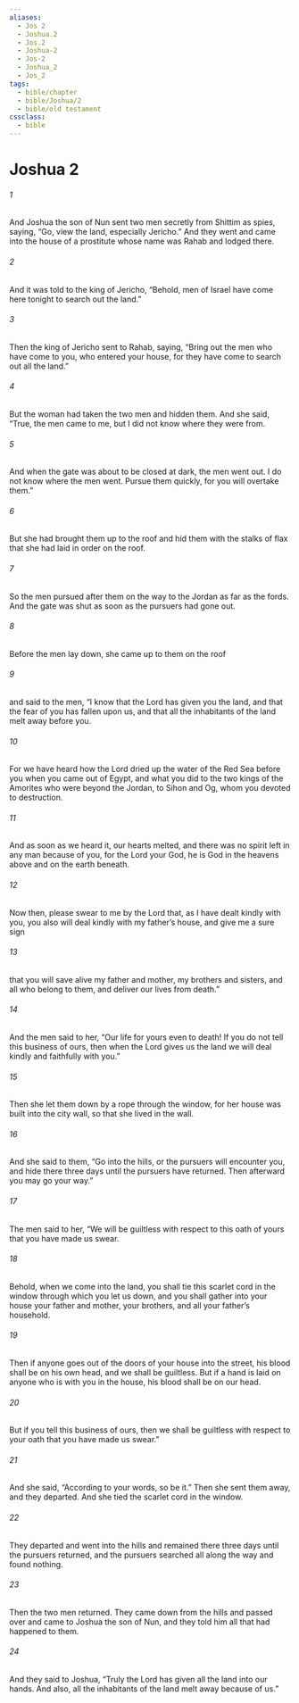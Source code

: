 ```yaml
---
aliases:
  - Jos 2
  - Joshua.2
  - Jos.2
  - Joshua-2
  - Jos-2
  - Joshua_2
  - Jos_2
tags:
  - bible/chapter
  - bible/Joshua/2
  - bible/old testament
cssclass:
  - bible
---
```


# Joshua 2

###### 1
And Joshua the son of Nun sent two men secretly from Shittim as spies, saying, “Go, view the land, especially Jericho.” And they went and came into the house of a prostitute whose name was Rahab and lodged there.
###### 2
And it was told to the king of Jericho, “Behold, men of Israel have come here tonight to search out the land.”
###### 3
Then the king of Jericho sent to Rahab, saying, “Bring out the men who have come to you, who entered your house, for they have come to search out all the land.”
###### 4
But the woman had taken the two men and hidden them. And she said, “True, the men came to me, but I did not know where they were from.
###### 5
And when the gate was about to be closed at dark, the men went out. I do not know where the men went. Pursue them quickly, for you will overtake them.”
###### 6
But she had brought them up to the roof and hid them with the stalks of flax that she had laid in order on the roof.
###### 7
So the men pursued after them on the way to the Jordan as far as the fords. And the gate was shut as soon as the pursuers had gone out.
###### 8
Before the men lay down, she came up to them on the roof
###### 9
and said to the men, “I know that the Lord has given you the land, and that the fear of you has fallen upon us, and that all the inhabitants of the land melt away before you.
###### 10
For we have heard how the Lord dried up the water of the Red Sea before you when you came out of Egypt, and what you did to the two kings of the Amorites who were beyond the Jordan, to Sihon and Og, whom you devoted to destruction.
###### 11
And as soon as we heard it, our hearts melted, and there was no spirit left in any man because of you, for the Lord your God, he is God in the heavens above and on the earth beneath.
###### 12
Now then, please swear to me by the Lord that, as I have dealt kindly with you, you also will deal kindly with my father’s house, and give me a sure sign
###### 13
that you will save alive my father and mother, my brothers and sisters, and all who belong to them, and deliver our lives from death.”
###### 14
And the men said to her, “Our life for yours even to death! If you do not tell this business of ours, then when the Lord gives us the land we will deal kindly and faithfully with you.”
###### 15
Then she let them down by a rope through the window, for her house was built into the city wall, so that she lived in the wall.
###### 16
And she said to them, “Go into the hills, or the pursuers will encounter you, and hide there three days until the pursuers have returned. Then afterward you may go your way.”
###### 17
The men said to her, “We will be guiltless with respect to this oath of yours that you have made us swear.
###### 18
Behold, when we come into the land, you shall tie this scarlet cord in the window through which you let us down, and you shall gather into your house your father and mother, your brothers, and all your father’s household.
###### 19
Then if anyone goes out of the doors of your house into the street, his blood shall be on his own head, and we shall be guiltless. But if a hand is laid on anyone who is with you in the house, his blood shall be on our head.
###### 20
But if you tell this business of ours, then we shall be guiltless with respect to your oath that you have made us swear.”
###### 21
And she said, “According to your words, so be it.” Then she sent them away, and they departed. And she tied the scarlet cord in the window.
###### 22
They departed and went into the hills and remained there three days until the pursuers returned, and the pursuers searched all along the way and found nothing.
###### 23
Then the two men returned. They came down from the hills and passed over and came to Joshua the son of Nun, and they told him all that had happened to them.
###### 24
And they said to Joshua, “Truly the Lord has given all the land into our hands. And also, all the inhabitants of the land melt away because of us.”


